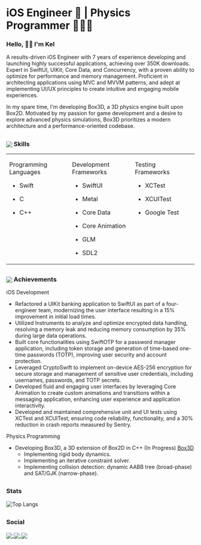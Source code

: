 <h1 align="left"> iOS Engineer 📱 |  Physics Programmer 👨🏽‍💻 </h1>

### Hello, 👋🏼 I'm Kel 

A results-driven iOS Engineer with 7 years of experience developing and launching highly successful applications, achieving over 350K downloads. Expert in SwiftUI, UIKit, Core Data, and Concurrency, with a proven ability to optimize for performance and memory management. Proficient in architecting applications using MVC and MVVM patterns, and adept at implementing UI/UX principles to create intuitive and engaging mobile experiences.

In my spare time, I'm developing Box3D, a 3D physics engine built upon Box2D. Motivated by my passion for game development and a desire to explore advanced physics simulations, Box3D prioritizes a modern architecture and a performance-oriented codebase. 

## <h3 align="left"> <img align="center" src="https://img.icons8.com/color/50/xcode.png"/> Skills</h3>

<table style="table-layout: fixed; width: 100%;">
  <tr>
    <td valign="top" width="33%">

Programming Languages
- Swift
- C
- C++

    </td>
    <td valign="top" width="33%">

Development Frameworks
- SwiftUI
- Metal
- Core Data
- Core Animation
- GLM
- SDL2

    </td>
    <td valign="top" width="33%">

Testing Frameworks
- XCTest
- XCUITest
- Google Test


    </td>    
</table>


## <h3 align="left"> <img align="center" src="https://img.icons8.com/color/50/trophy.png"/> Achievements</h3>

iOS Development
- Refactored a UIKit banking application to SwiftUI as part of a four-engineer team, modernizing the user interface resulting in a 15% improvement in initial load times.
- Utilized Instruments to analyze and optimize encrypted data handling, resolving a memory leak and reducing memory consumption by 35% during large data operations.
- Built core functionalities using SwiftOTP for a password manager application, including token storage and generation of time-based one-time passwords (TOTP), improving user security and account protection.
- Leveraged CryptoSwift to implement on-device AES-256 encryption for secure storage and management of sensitive user credentials, including usernames, passwords, and TOTP secrets.
- Developed fluid and engaging user interfaces by leveraging Core Animation to create custom animations and transitions within a messaging application, enhancing user experience and application interactivity.
- Developed and maintained comprehensive unit and UI tests using XCTest and XCUITest, ensuring code reliability, functionality, and a 30% reduction in crash reports measured by Sentry.



Physics Programming
- Developing Box3D, a 3D extension of Box2D in C++ (In Progress) [Box3D](https://github.com/KelCodesStuff/Box3D/)
  - Implementing rigid body dynamics.
  - Implementing an iterative constraint solver.
  - Implementing collision detection: dynamic AABB tree (broad-phase) and SAT/GJK (narrow-phase).

## <h3 align="left">Stats</h3>

![Top Langs](https://github-readme-stats.vercel.app/api/top-langs/?username=KelCodesStuff&theme=gotham)

## <h3 align="left">Social</h3>

<p align="left">
  <a href="https://linkedin.com/in/kelcodes" > <img align="center" src="https://img.icons8.com/color/50/linkedin.png"/> </a>
  <a href="https://twitter.com/kelcodesstuff" > <img align="center" src="https://img.icons8.com/color/50/twitter.png"/> </a>
  <a href="https://twitch.com/kelcodes" > <img align="center" src="https://img.icons8.com/color/50/twitch.png"/> </a>
</p>
